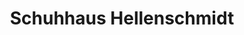 ---
title: "Schuhhaus Hellenschmidt"
url: /rothenburg-ob-der-tauber/schuhhaus-hellenschmidt/
shop: Schuhe
---